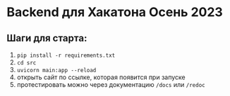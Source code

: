 # Backend для Хакатона Осень 2023

## Шаги для старта:
1. ```pip install -r requirements.txt```
2. ```cd src```
3. ```uvicorn main:app --reload```
4. открыть сайт по ссылке, которая появится при запуске
5. протестировать можно через документацию ```/docs``` или ```/redoc```